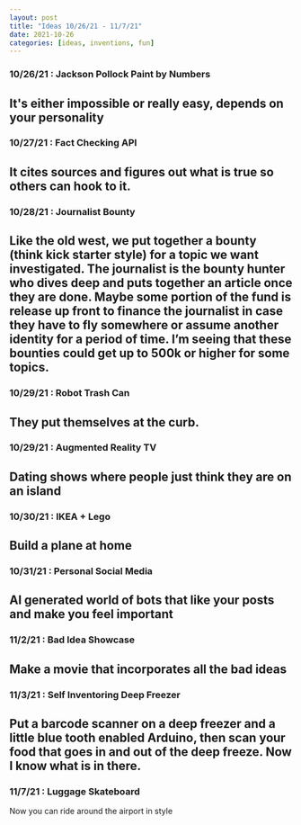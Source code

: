 ```yaml
---
layout: post
title: "Ideas 10/26/21 - 11/7/21"
date: 2021-10-26
categories: [ideas, inventions, fun]
---
```




### 10/26/21 : Jackson Pollock Paint by Numbers
It's either impossible or really easy, depends on your personality
---

### 10/27/21 : Fact Checking API
It cites sources and figures out what is true so others can hook to it.
---

### 10/28/21 : Journalist Bounty
Like the old west, we put together a bounty (think kick starter style) for a topic we want investigated. The journalist is the bounty hunter who dives deep and puts together an article once they are done. Maybe some portion of the fund is release up front to finance the journalist in case they have to fly somewhere or assume another identity for a period of time. I’m seeing that these bounties could get up to 500k or higher for some topics.
---

### 10/29/21 : Robot Trash Can
They put themselves at the curb.
---

### 10/29/21 : Augmented Reality TV
Dating shows where people just think they are on an island
---

### 10/30/21 : IKEA + Lego
Build a plane at home
---

### 10/31/21 : Personal Social Media
AI generated world of bots that like your posts and make you feel important
---

### 11/2/21 : Bad Idea Showcase
Make a movie that incorporates all the bad ideas
---

### 11/3/21 : Self Inventoring Deep Freezer
Put a barcode scanner on a deep freezer and a little blue tooth enabled Arduino, then scan your food that goes in and out of the deep freeze.  Now I know what is in there.
---

### 11/7/21 : Luggage Skateboard
Now you can ride around the airport in style
